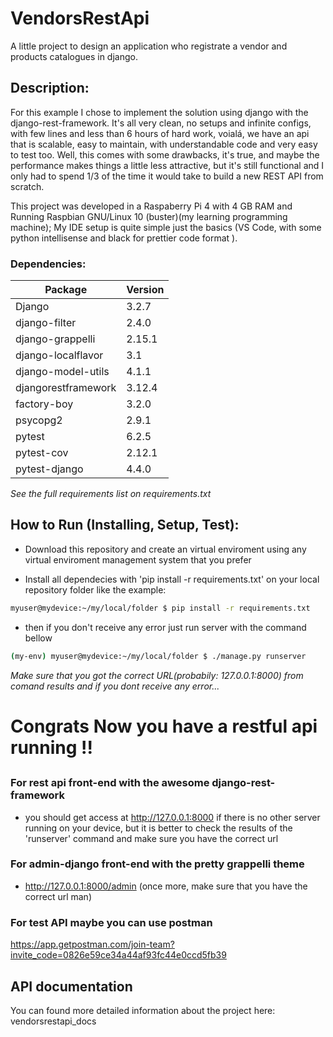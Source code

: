 # VendorsRestApi
A little project to design an application who registrate a vendor and products catalogues in django.

## Description:

For this example I chose to implement the solution using django with the django-rest-framework. It's all very clean, no setups and infinite configs, with few lines and less than 6 hours of hard work, voialá, we have an api that is scalable, easy to maintain, with understandable code and very easy to test too. Well, this comes with some drawbacks, it's true, and maybe the performance makes things a little less attractive, but it's still functional and I only had to spend 1/3 of the time it would take to build a new REST API from scratch.

This project was developed in a Raspaberry Pi 4 with 4 GB RAM and Running Raspbian GNU/Linux 10 (buster)(my learning programming machine); My IDE setup is quite simple just the basics (VS Code, with some python intellisense and black for prettier code format ).

### Dependencies:

|Package             | Version  |
|--------------------| ---------|
| Django             | 3.2.7    |
| django-filter      |  2.4.0   |
| django-grappelli   |  2.15.1  |
| django-localflavor |  3.1     |
| django-model-utils |  4.1.1   |
| djangorestframework|  3.12.4  |
| factory-boy        |  3.2.0   |
| psycopg2           |  2.9.1   |
| pytest             |  6.2.5   |
| pytest-cov         |  2.12.1  |
| pytest-django      |  4.4.0   |

_See the full requirements list on requirements.txt_

## How to Run (Installing, Setup, Test):

- Download this repository and create an virtual enviroment using any virtual enviroment management system that you prefer

- Install all dependecies with 'pip install -r requirements.txt' on your local repository folder like the example:

```bash
myuser@mydevice:~/my/local/folder $ pip install -r requirements.txt
```

- then if you don't receive any error just run server with the command bellow

```bash
(my-env) myuser@mydevice:~/my/local/folder $ ./manage.py runserver
```
_Make sure that you got the correct URL(probabily: 127.0.0.1:8000) from comand results and if you dont receive any error..._

# Congrats Now you have a restful api running !!

##

### For rest api front-end with the awesome django-rest-framework
- you should get access at http://127.0.0.1:8000 if there is no other server running on your device, but it is better to check the results of the 'runserver' command and make sure you have the correct url

### For admin-django front-end with the pretty grappelli theme
- http://127.0.0.1:8000/admin (once more, make sure that you have the correct url man)

### For test API maybe you can use postman

https://app.getpostman.com/join-team?invite_code=0826e59ce34a44af93fc44e0ccd5fb39

## API documentation
You can found more detailed information about the project here: vendorsrestapi_docs